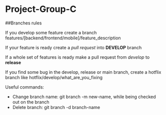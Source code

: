 # Project-Group-C

##Branches rules

If you develop some feature create a branch features/[backend/frontend/mobile]/feature_description

If your feature is ready create a *pull request* into **DEVELOP** branch

If a whole set of features is ready make a pull request from *develop* to **release**

If you find some bug in the develop, release or main branch, create a hotflix branch like hotflix/develop/what_are_you_fixing

Useful commands:
- Change branch name: git branch -m new-name, while being checked out on the branch
- Delete branch: git branch -d branch-name
